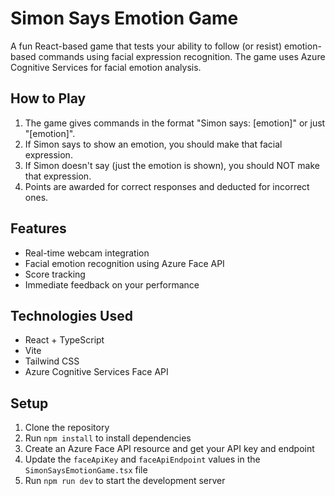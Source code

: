 # Simon Says Emotion Game

A fun React-based game that tests your ability to follow (or resist) emotion-based commands using facial expression recognition. The game uses Azure Cognitive Services for facial emotion analysis.

## How to Play

1. The game gives commands in the format "Simon says: [emotion]" or just "[emotion]".
2. If Simon says to show an emotion, you should make that facial expression.
3. If Simon doesn't say (just the emotion is shown), you should NOT make that expression.
4. Points are awarded for correct responses and deducted for incorrect ones.

## Features

- Real-time webcam integration
- Facial emotion recognition using Azure Face API
- Score tracking
- Immediate feedback on your performance

## Technologies Used

- React + TypeScript
- Vite
- Tailwind CSS
- Azure Cognitive Services Face API

## Setup

1. Clone the repository
2. Run `npm install` to install dependencies
3. Create an Azure Face API resource and get your API key and endpoint
4. Update the `faceApiKey` and `faceApiEndpoint` values in the `SimonSaysEmotionGame.tsx` file
5. Run `npm run dev` to start the development server
